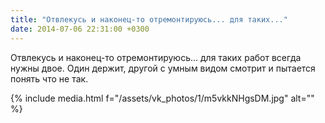 ```yaml
---
title: "Отвлекусь и наконец-то отремонтируюсь... для таких..."
date: 2014-07-06 22:31:00 +0300
---
```


Отвлекусь и наконец-то отремонтируюсь... для таких работ всегда нужны двое. Один держит, другой с умным видом смотрит и пытается понять что не так.

{% include media.html f="/assets/vk_photos/1/m5vkkNHgsDM.jpg" alt="" %}
